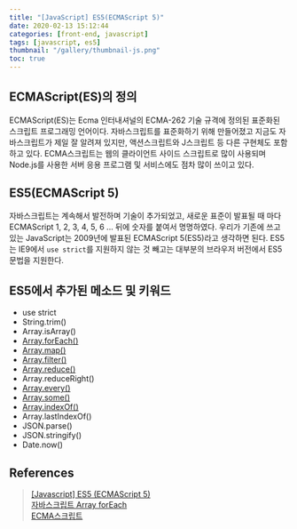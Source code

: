 ```yaml
---
title: "[JavaScript] ES5(ECMAScript 5)"
date: 2020-02-13 15:12:44
categories: [front-end, javascript]
tags: [javascript, es5]
thumbnail: "/gallery/thumbnail-js.png"
toc: true
---
```


## ECMAScript(ES)의 정의

ECMAScript(ES)는 Ecma 인터내셔널의 ECMA-262 기술 규격에 정의된 표준화된 스크립트 프로그래밍 언어이다. 자바스크립트를 표준화하기 위해 만들어졌고 지금도 자바스크립트가 제일 잘 알려져 있지만, 액션스크립트와 J스크립트 등 다른 구현체도 포함하고 있다. ECMA스크립트는 웹의 클라이언트 사이드 스크립트로 많이 사용되며 Node.js를 사용한 서버 응용 프로그램 및 서비스에도 점차 많이 쓰이고 있다. 

<!-- more -->

## ES5(ECMAScript 5)

자바스크립트는 계속해서 발전하며 기술이 추가되었고, 새로운 표준이 발표될 때 마다 ECMAScript 1, 2, 3, 4, 5, 6 ... 뒤에 숫자를 붙여서 명명하였다. 우리가 기존에 쓰고 있는 JavaScript는 2009년에 발표된 ECMAScript 5(ES5)라고 생각하면 된다. ES5는 IE9에서 `use strict`를 지원하지 않는 것 빼고는 대부분의 브라우저 버전에서 ES5 문법을 지원한다.

## ES5에서 추가된 메소드 및 키워드

* use strict
* String.trim()
* Array.isArray()
* [Array.forEach()](/2020/02/16/javascript-array-foreach/)
* [Array.map()](/2020/02/17/javascript-array-map/)
* [Array.filter()](/2020/02/18/javascript-array-filter/)
* [Array.reduce()](/2020/02/21/javascript-array-reduce/)
* Array.reduceRight()
* [Array.every()](/2020/02/20/javascript-array-every/)
* [Array.some()](/2020/02/19/javascript-array-some/)
* [Array.indexOf()](/2018/05/15/javascript-array-method/)
* Array.lastIndexOf()
* JSON.parse()
* JSON.stringify()
* Date.now()

## References
> [[Javascript] ES5 (ECMAScript 5)](https://k39335.tistory.com/81)  
> [자바스크립트 Array forEach](https://yuddomack.tistory.com/entry/자바스크립트-Array-forEach?category=754152)  
> [ECMA스크립트](https://ko.wikipedia.org/wiki/ECMA스크립트)
